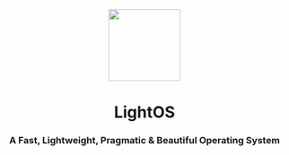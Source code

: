 <div align="center" id="top">
  <img src="https://user-images.githubusercontent.com/110741779/197019148-83853ac3-ce07-4216-9db7-ca0f44bbc169.png" width="128" height="128" />


<div align="center">
  <h1>LightOS</h1>
  <h3>A Fast, Lightweight, Pragmatic & Beautiful Operating System</h3>
</div>

